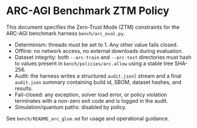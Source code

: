 # ARC-AGI Benchmark ZTM Policy

This document specifies the Zero-Trust Mode (ZTM) constraints for the ARC-AGI benchmark harness `bench/arc_eval.py`.

- Determinism: threads must be set to 1. Any other value fails closed.
- Offline: no network access, no external downloads during evaluation.
- Dataset integrity: both `--arc-train` and `--arc-test` directories must hash to values present in `bench/policies/arc.allow` using a stable tree SHA-256.
- Audit: the harness writes a structured `audit.jsonl` stream and a final `audit.json` summary containing build id, SBOM, dataset hashes, and results.
- Fail-closed: any exception, solver load error, or policy violation terminates with a non-zero exit code and is logged in the audit.
- Simulation/quantum paths: disabled by policy.

See `bench/README_arc_glue.md` for usage and operational guidance.
